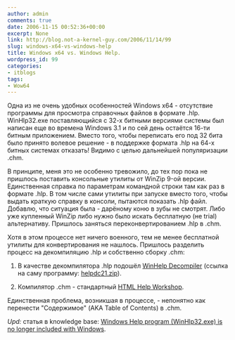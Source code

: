 ```yaml
---
author: admin
comments: true
date: 2006-11-15 00:52:36+00:00
excerpt: None
link: http://blog.not-a-kernel-guy.com/2006/11/14/99
slug: windows-x64-vs-windows-help
title: Windows x64 vs. Windows Help.
wordpress_id: 99
categories:
- itblogs
tags:
- Wow64
---
```


Одна из не очень удобных особенностей Windows x64 - отсутствие программы для просмотра справочных файлов в формате .hlp. WinHlp32.exe поставляющийся с 32-х битными версиями системы был написан еще во времена Windows 3.1 и по сей день остаётся 16-ти битным приложением. Вместо того, чтобы переписать его под 32 бита было принято волевое решение - в поддержке формата .hlp на 64-х битных системах отказать! Видимо с целью дальнейшей популяризации .chm. 

В принципе, меня это не особенно тревожило, до тех пор пока не пришлось поставить консольные утилиты от WinZip 9-ой версии. Единственная справка по параметрам командной строки там как раз в формате .hlp. В том числе сами утилиты при запуске вместо того, чтобы выдать краткую справку в консоли, пытаются показать .hlp файл. Добавлю, что ситуация была - дарёному коню в зубы не смотрят. Либо уже купленный WinZip либо нужно было искать бесплатную (не trial) альтернативу. Пришлось заняться переконвертированием .hlp в .chm. 

Хотя в этом процессе нет ничего военного, тем не менее бесплатной утилиты для конвертирования не нашлось. Пришлось разделить процесс на декомпиляцию .hlp и собственно сборку .chm:

  1. В качестве декомпилятора .hlp подошёл [WinHelp Decompiler](http://www.helpscribble.com/decompiler.html) (ссылка на саму программу: [helpdc21.zip](http://download.jgsoft.com/helpscribble/helpdc21.zip)).

  2. Компилятор .chm - стандартный [HTML Help Workshop](http://www.microsoft.com/downloads/details.aspx?familyid=00535334-c8a6-452f-9aa0-d597d16580cc&displaylang=en).

Единственная проблема, возникшая в процессе, - непонятно как перенести "Содержимое" (AKA Table of Contents) в .chm.

_Upd:_ статья в knowledge base: [Windows Help program (WinHlp32.exe) is no longer included with Windows](http://support.microsoft.com/kb/917607).
